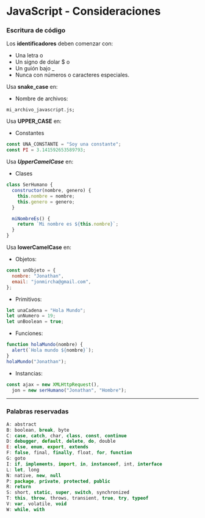 # JavaScript - Consideraciones

### Escritura de código

Los **identificadores** deben comenzar con:
* Una letra o
* Un signo de dolar $ o
* Un guión bajo _
* Nunca con números o caracteres especiales.

Usa **snake_case** en:
* Nombre de archivos:

`mi_archivo_javascript.js;`

Usa **UPPER_CASE** en:
* Constantes
```javascript
const UNA_CONSTANTE = "Soy una constante";  
const PI = 3.141592653589793;
```
Usa ***UpperCamelCase*** en:

- Clases
```javascript
class SerHumano {
  constructor(nombre, genero) {
    this.nombre = nombre;
    this.genero = genero;
  }

  miNombreEs() {
    return `Mi nombre es ${this.nombre}`;
  }
}
```

Usa **lowerCamelCase** en:
- Objetos:
```javascript
const unObjeto = {
  nombre: "Jonathan",
  email: "jonmircha@gmail.com",
};
```


- Primitivos:
```javascript
let unaCadena = "Hola Mundo";
let unNumero = 19;
let unBoolean = true;
```
- Funciones:
```javascript
function holaMundo(nombre) {
  alert(`Hola mundo ${nombre}`);
}
holaMundo("Jonathan");
```
- Instancias:
```javascript
const ajax = new XMLHttpRequest(),
  jon = new serHumano("Jonathan", "Hombre");
```


------------

### Palabras reservadas
```javascript
A: abstract
B: boolean, break, byte
C: case, catch, char, class, const, continue
D: debugger, default, delete, do, double
E: else, enum, export, extends
F: false, final, finally, float, for, function
G: goto
I: if, implements, import, in, instanceof, int, interface
L: let, long
N: native, new, null
P: package, private, protected, public
R: return
S: short, static, super, switch, synchronized
T: this, throw, throws, transient, true, try, typeof
V: var, volatile, void
W: while, with
```
